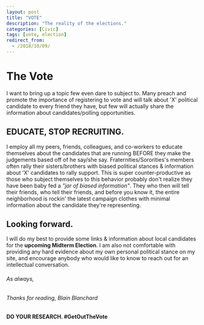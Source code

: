 ```yaml
---
layout: post
title: "VOTE"
description: "The reality of the elections."
categories: [Civic]
tags: [vote, election]
redirect_from:
  - /2018/10/09/
---
```

# The Vote
I want to bring up a topic few even dare to subject to. Many preach and promote the importance of registering to vote and will talk about 'X' political candidate to every friend they have, but few will actually share the information about candidates/polling opportunities.



## EDUCATE, STOP RECRUITING.
I employ all my peers, friends, colleagues, and co-workers to educate themselves about the candidates that are running BEFORE they make the judgements based off of he say/she say. Fraternities/Sororities's members often rally their sisters/brothers with biased political stances & information about 'X' candidates to rally support. This is super counter-productive as those who subject themselves to this behavior probably don't realize they have been baby fed a _"jar of biased information"_. They who then will tell their friends, who tell their friends, and before you know it, the entire neighborhood is rockin' the latest campaign clothes with minimal information about the candidate they're representing.



## Looking forward.
I will do my best to provide some links & information about local candidates for the **upcoming Midterm Election**. I am also not comfortable with providing any hard evidence about my own personal political stance on my site, and encourage anybody who would like to know to reach out for an intellectual conversation.


###### _As always,_
###### _Thanks for reading, Blain Blanchard_

#### DO YOUR RESEARCH. #GetOutTheVote
